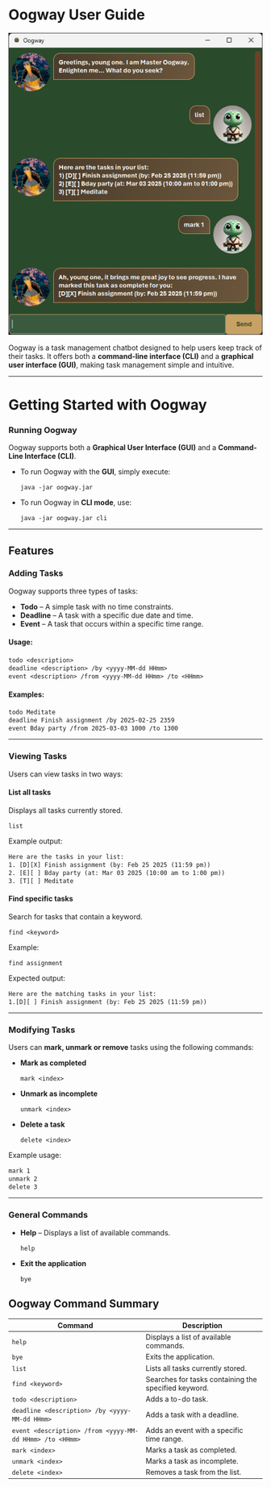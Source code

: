 # **Oogway User Guide**

![](Ui.png)

Oogway is a task management chatbot designed to help users keep track of their tasks. 
It offers both a **command-line interface (CLI)** and a **graphical user interface (GUI)**, 
making task management simple and intuitive.

---
# **Getting Started with Oogway**

### **Running Oogway**
Oogway supports both a **Graphical User Interface (GUI)** and a **Command-Line Interface (CLI)**.

- To run Oogway with the **GUI**, simply execute:
  ```
  java -jar oogway.jar
  ```
- To run Oogway in **CLI mode**, use:
  ```
  java -jar oogway.jar cli
  ```
---
## **Features**

### **Adding Tasks**
Oogway supports three types of tasks:

- **Todo** – A simple task with no time constraints.
- **Deadline** – A task with a specific due date and time.
- **Event** – A task that occurs within a specific time range.

#### **Usage:**
```
todo <description>  
deadline <description> /by <yyyy-MM-dd HHmm>  
event <description> /from <yyyy-MM-dd HHmm> /to <HHmm>  
```

#### **Examples:**
```
todo Meditate
deadline Finish assignment /by 2025-02-25 2359
event Bday party /from 2025-03-03 1000 /to 1300
```

---

### **Viewing Tasks**
Users can view tasks in two ways:

#### **List all tasks**
Displays all tasks currently stored.
```
list
```
Example output:
```
Here are the tasks in your list:
1. [D][X] Finish assignment (by: Feb 25 2025 (11:59 pm))
2. [E][ ] Bday party (at: Mar 03 2025 (10:00 am to 1:00 pm))
3. [T][ ] Meditate
```

#### **Find specific tasks**
Search for tasks that contain a keyword.
```
find <keyword>
```
Example:
```
find assignment
```
Expected output:
```
Here are the matching tasks in your list:
1.[D][ ] Finish assignment (by: Feb 25 2025 (11:59 pm))
```

---

### **Modifying Tasks**
Users can **mark, unmark or remove** tasks using the following commands:

- **Mark as completed**
  ```
  mark <index>
  ```
- **Unmark as incomplete**
  ```
  unmark <index>
  ```
- **Delete a task**
  ```
  delete <index>
  ```

Example usage:
```
mark 1
unmark 2
delete 3
```

---

### **General Commands**
- **Help** – Displays a list of available commands.
  ```
  help
  ```
- **Exit the application**
  ```
  bye
  ```

## **Oogway Command Summary**

| Command | Description |
|---------|-------------|
| `help` | Displays a list of available commands. |
| `bye` | Exits the application. |
| `list` | Lists all tasks currently stored. |
| `find <keyword>` | Searches for tasks containing the specified keyword. |
| `todo <description>` | Adds a to-do task. |
| `deadline <description> /by <yyyy-MM-dd HHmm>` | Adds a task with a deadline. |
| `event <description> /from <yyyy-MM-dd HHmm> /to <HHmm>` | Adds an event with a specific time range. |
| `mark <index>` | Marks a task as completed. |
| `unmark <index>` | Marks a task as incomplete. |
| `delete <index>` | Removes a task from the list. |
